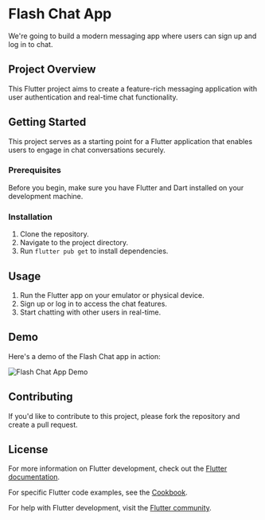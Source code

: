 # Flash Chat App

We're going to build a modern messaging app where users can sign up and log in to chat.

## Project Overview

This Flutter project aims to create a feature-rich messaging application with user authentication and real-time chat functionality.

## Getting Started

This project serves as a starting point for a Flutter application that enables users to engage in chat conversations securely.

### Prerequisites

Before you begin, make sure you have Flutter and Dart installed on your development machine.

### Installation

1. Clone the repository.
2. Navigate to the project directory.
3. Run `flutter pub get` to install dependencies.

## Usage

1. Run the Flutter app on your emulator or physical device.
2. Sign up or log in to access the chat features.
3. Start chatting with other users in real-time.

## Demo

Here's a demo of the Flash Chat app in action:

![Flash Chat App Demo](https://github.com/LavanyaShukla3/images/blob/main/flash_chat_flutter_demo.gif)

## Contributing

If you'd like to contribute to this project, please fork the repository and create a pull request.

## License

For more information on Flutter development, check out the [Flutter documentation](https://docs.flutter.dev/).

For specific Flutter code examples, see the [Cookbook](https://docs.flutter.dev/cookbook).

For help with Flutter development, visit the [Flutter community](https://flutter.dev/community).
